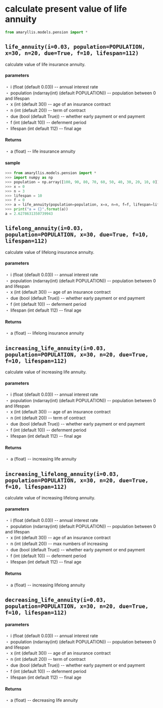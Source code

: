 # calculate present value of life annuity
```python
from amaryllis.models.pension import *
```

## ```life_annuity(i=0.03, population=POPULATION, x=30, n=20, due=True, f=10, lifespan=112)```
calculate value of life insurance annuity.  

#### parameters
・ i (float (default 0.03)) -- annual interest rate  
・ population (ndarray(int) (default POPULATION)) -- population between 0 and lifespan  
・ x (int (default 30)) -- age of an insurance contract  
・ n (int (default 20)) -- term of contract  
・ due (bool (default True)) -- whether early payment or end payment  
・ f (int (default 10)) -- deferment period  
・ lifespan (int default 112) -- final age  

#### Returns
・ a (float) -- life insurance annuity  

#### sample
```python
>>> from amaryllis.models.pension import *
>>> import numpy as np
>>> population = np.array([100, 90, 80, 70, 60, 50, 40, 30, 20, 10, 0])
>>> x = 0
>>> n = 3
>>> lifespan = 10
>>> f = 0
>>> a = life_annuity(population=population, x=x, n=n, f=f, lifespan=lifespan)
>>> print("a = {}".format(a))
a = 2.6278631350739943
```

## ```lifelong_annuity(i=0.03, population=POPULATION, x=30, due=True, f=10, lifespan=112)```
calculate value of lifelong insurance annuity.  

#### parameters
・ i (float (default 0.03)) -- annual interest rate  
・ population (ndarray(int) (default POPULATION)) -- population between 0 and lifespan  
・ x (int (default 30)) -- age of an insurance contract  
・ due (bool (default True)) -- whether early payment or end payment  
・ f (int (default 10)) -- deferment period  
・ lifespan (int default 112) -- final age  

#### Returns
・ a (float) -- lifelong insurance annuity  


## ```increasing_life_annuity(i=0.03, population=POPULATION, x=30, n=20, due=True, f=10, lifespan=112)```
calculate value of increasing life annuity.  

#### parameters
・ i (float (default 0.03)) -- annual interest rate  
・ population (ndarray(int) (default POPULATION)) -- population between 0 and lifespan  
・ x (int (default 30)) -- age of an insurance contract  
・ n (int (default 20)) -- term of contract  
・ due (bool (default True)) -- whether early payment or end payment  
・ f (int (default 10)) -- deferment period  
・ lifespan (int default 112) -- final age  

#### Returns
・ a (float) -- increasing life annuity  


## ```increasing_lifelong_annuity(i=0.03, population=POPULATION, x=30, n=20, due=True, f=10, lifespan=112)```
calculate value of increasing lifelong annuity.  

#### parameters
・ i (float (default 0.03)) -- annual interest rate  
・ population (ndarray(int) (default POPULATION)) -- population between 0 and lifespan  
・ x (int (default 30)) -- age of an insurance contract  
・ n (int (default 20)) -- max numbers of increasing   
・ due (bool (default True)) -- whether early payment or end payment  
・ f (int (default 10)) -- deferment period  
・ lifespan (int default 112) -- final age  

#### Returns
・ a (float) -- increasing lifelong annuity   


## ```decreasing_life_annuity(i=0.03, population=POPULATION, x=30, n=20, due=True, f=10, lifespan=112)```

#### parameters
・ i (float (default 0.03)) -- annual interest rate  
・ population (ndarray(int) (default POPULATION)) -- population between 0 and lifespan  
・ x (int (default 30)) -- age of an insurance contract  
・ n (int (default 20)) -- term of contract  
・ due (bool (default True)) -- whether early payment or end payment  
・ f (int (default 10)) -- deferment period  
・ lifespan (int default 112) -- final age  

#### Returns
・ a (float) -- decreasing life annuity  